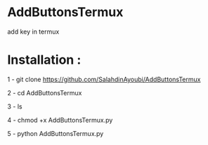 # AddButtonsTermux

 add key in termux 

# Installation :

1 - git clone https://github.com/SalahdinAyoubi/AddButtonsTermux

2 - cd AddButtonsTermux 

3 - ls 

4 - chmod +x AddButtonsTermux.py

5 - python AddButtonsTermux.py

